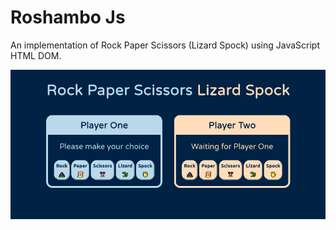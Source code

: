 # Roshambo Js 

An implementation of Rock Paper Scissors (Lizard Spock) using JavaScript HTML DOM.

![](./Roshambo.png)

